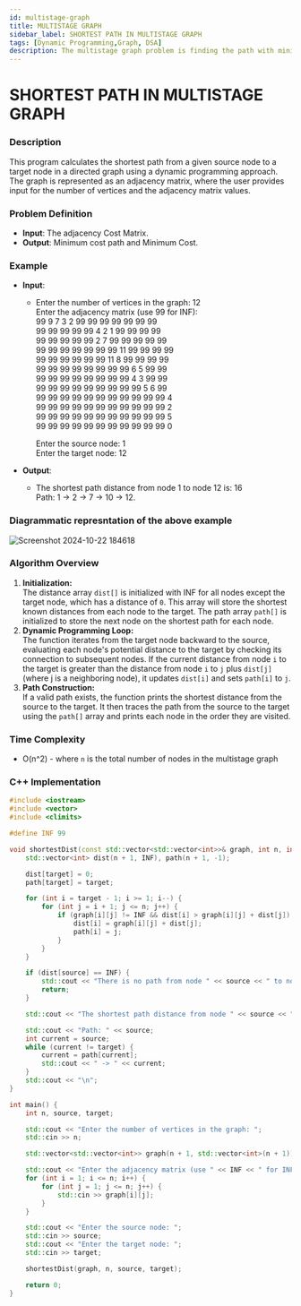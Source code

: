 ```yaml
---
id: multistage-graph
title: MULTISTAGE GRAPH
sidebar_label: SHORTEST PATH IN MULTISTAGE GRAPH
tags: [Dynamic Programming,Graph, DSA]
description: The multistage graph problem is finding the path with minimum cost from source to sink.
---
```


# SHORTEST PATH IN MULTISTAGE GRAPH

### Description
This program calculates the shortest path from a given source node to a target node in a directed graph using a dynamic programming approach. The graph is represented as an adjacency matrix, where the user provides input for the number of vertices and the adjacency matrix values.
### Problem Definition
- **Input**: The adjacency Cost Matrix.
- **Output**: Minimum cost path and Minimum Cost.

### Example
- **Input**: 
  - Enter the number of vertices in the graph: 12                              
    Enter the adjacency matrix (use 99 for INF):                            
    99 9 7 3 2 99 99 99 99 99 99 99                       
    99 99 99 99 99 4 2 1 99 99 99 99                         
    99 99 99 99 99 2 7 99 99 99 99 99                        
    99 99 99 99 99 99 99 11 99 99 99 99                     
    99 99 99 99 99 99 11 8 99 99 99 99                        
    99 99 99 99 99 99 99 99 6 5 99 99                                            
    99 99 99 99 99 99 99 99 4 3 99 99                                            
    99 99 99 99 99 99 99 99 99 5 6 99                    
    99 99 99 99 99 99 99 99 99 99 99 4                       
    99 99 99 99 99 99 99 99 99 99 99 2                       
    99 99 99 99 99 99 99 99 99 99 99 5                        
    99 99 99 99 99 99 99 99 99 99 99 0                     

    Enter the source node: 1                       
    Enter the target node: 12                                  
  
- **Output**: 
  - The shortest path distance from node 1 to node 12 is: 16                       
    Path: 1 -> 2 -> 7 -> 10 -> 12.                             
### Diagrammatic represntation of the above example
  ![Screenshot 2024-10-22 184618](https://github.com/user-attachments/assets/b4a70ddf-332e-4885-b367-38b20362d31f)

### Algorithm Overview
1. **Initialization:**                  
   The distance array `dist[]` is initialized with INF for all nodes except the target node, which has a distance of `0`. This array will store the shortest known distances from each node to the target.
   The path array `path[]` is initialized to store the next node on the shortest path for each node.
2. **Dynamic Programming Loop:**                       
   The function iterates from the target node backward to the source, evaluating each node's potential distance to the target by checking its connection to subsequent nodes.
   If the current distance from node `i` to the target is greater than the distance from node `i` to `j` plus `dist[j]` (where j is a neighboring node), it updates `dist[i]` and sets `path[i]` to `j`.
3. **Path Construction:**                 
   If a valid path exists, the function prints the shortest distance from the source to the target.
   It then traces the path from the source to the target using the `path[]` array and prints each node in the order they are visited.

### Time Complexity
- O(n^2) - where `n` is the total number of nodes in the multistage graph

### C++ Implementation

```cpp
#include <iostream>
#include <vector>
#include <climits>

#define INF 99

void shortestDist(const std::vector<std::vector<int>>& graph, int n, int source, int target) {
    std::vector<int> dist(n + 1, INF), path(n + 1, -1);

    dist[target] = 0;
    path[target] = target;

    for (int i = target - 1; i >= 1; i--) {
        for (int j = i + 1; j <= n; j++) {
            if (graph[i][j] != INF && dist[i] > graph[i][j] + dist[j]) {
                dist[i] = graph[i][j] + dist[j];
                path[i] = j;
            }
        }
    }

    if (dist[source] == INF) {
        std::cout << "There is no path from node " << source << " to node " << target << "\n";
        return;
    }

    std::cout << "The shortest path distance from node " << source << " to node " << target << " is: " << dist[source] << "\n";

    std::cout << "Path: " << source;
    int current = source;
    while (current != target) {
        current = path[current];
        std::cout << " -> " << current;
    }
    std::cout << "\n";
}

int main() {
    int n, source, target;

    std::cout << "Enter the number of vertices in the graph: ";
    std::cin >> n;

    std::vector<std::vector<int>> graph(n + 1, std::vector<int>(n + 1));

    std::cout << "Enter the adjacency matrix (use " << INF << " for INF):\n";
    for (int i = 1; i <= n; i++) {
        for (int j = 1; j <= n; j++) {
            std::cin >> graph[i][j];
        }
    }

    std::cout << "Enter the source node: ";
    std::cin >> source;
    std::cout << "Enter the target node: ";
    std::cin >> target;

    shortestDist(graph, n, source, target);

    return 0;
}
```
